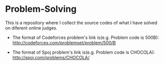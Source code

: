 # Problem-Solving
This is a repository where I collect the source codes of what I have solved on diferent online judges.

* The format of Codeforces problem's link is(e.g. Problem code is 500B): http://codeforces.com/problemset/problem/500/B

* The format of Spoj problem's link is(e.g. Problem code is CHOCOLA): http://spoj.com/problems/CHOCOLA/